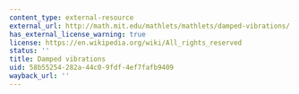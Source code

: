 ```yaml
---
content_type: external-resource
external_url: http://math.mit.edu/mathlets/mathlets/damped-vibrations/
has_external_license_warning: true
license: https://en.wikipedia.org/wiki/All_rights_reserved
status: ''
title: Damped vibrations
uid: 58b55254-282a-44c0-9fdf-4ef7fafb9409
wayback_url: ''
---
```

